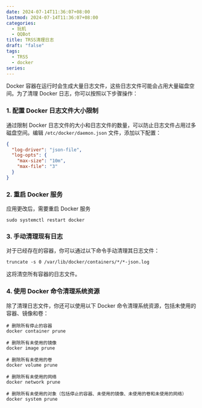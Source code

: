```yaml
---
date: 2024-07-14T11:36:07+08:00
lastmod: 2024-07-14T11:36:07+08:00
categories:
  - 玩机
  - QQBot
title: TRSS清理日志
draft: "false"
tags:
  - TRSS
  - docker
series:
---
```


Docker 容器在运行时会生成大量日志文件，这些日志文件可能会占用大量磁盘空间。为了清理 Docker 日志，你可以按照以下步骤操作：

### 1. 配置 Docker 日志文件大小限制

通过限制 Docker 日志文件的大小和日志文件的数量，可以防止日志文件占用过多磁盘空间。编辑 `/etc/docker/daemon.json` 文件，添加以下配置：

```json
{
  "log-driver": "json-file",
  "log-opts": {
    "max-size": "10m",
    "max-file": "3"
  }
}

```


### 2. 重启 Docker 服务

应用更改后，需要重启 Docker 服务

```
sudo systemctl restart docker

```

### 3. 手动清理现有日志

对于已经存在的容器，你可以通过以下命令手动清理其日志文件：
```
truncate -s 0 /var/lib/docker/containers/*/*-json.log
```
这将清空所有容器的日志文件。

### 4. 使用 Docker 命令清理系统资源

除了清理日志文件，你还可以使用以下 Docker 命令清理系统资源，包括未使用的容器、镜像和卷：
```
# 删除所有停止的容器
docker container prune

# 删除所有未使用的镜像
docker image prune

# 删除所有未使用的卷
docker volume prune

# 删除所有未使用的网络
docker network prune

# 删除所有未使用的对象（包括停止的容器、未使用的镜像、未使用的卷和未使用的网络）
docker system prune

```